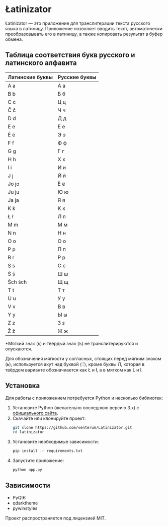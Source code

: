 # Łatinizator

Łatinizator — это приложение для транслитерации текста русского языка в латиницу. Приложение позволяет вводить текст, автоматически преобразовывать его в латиницу, а также копировать результат в буфер обмена.

## Таблица соответствия букв русского и латинского алфавита

| Латинские буквы       | Русские буквы       |
|-----------------------|---------------------|
| A a                  | А а                |
| B b                  | Б б                |
| C c                  | Ц ц                |
| Č č                  | Ч ч                |
| D d                  | Д д                |
| E e                  | Е е                |
| É é                  | Э э                |
| F f                  | Ф ф                |
| G g                  | Г г                |
| H h                  | Х х                |
| I i                  | И и                |
| J j                  | Й й                |
| Jo jo                | Ё ё                |
| Ju ju                | Ю ю                |
| Ja ja                | Я я                |
| K k                  | К к                |
| Ł ł                  | Л л                |
| M m                  | М м                |
| N n                  | Н н                |
| O o                  | О о                |
| P p                  | П п                |
| R r                  | Р р                |
| S s                  | С с                |
| Š š                  | Ш ш                |
| Šch šch              | Щ щ                |
| T t                  | Т т                |
| U u                  | У у                |
| V v                  | В в                |
| Y y                  | Ы ы                |
| Z z                  | З з                |
| Ž ž                  | Ж ж                |

*Мягкий знак (ь) и твёрдый знак (ъ) не транслитерируются и опускаются.

Для обозначения мягкости у согласных, стоящих перед мягким знаком (ь), используется акут над буквой (◌́), кроме буквы Л, которая в твёрдом варианте обозначиается как Ł и ł, а в мягком как L и l.

## Установка

Для работы с приложением потребуется Python и несколько библиотек:

1. Установите Python (желательно последнюю версию 3.x) с [официального сайта](https://www.python.org/).
2. Скачайте или клонируйте проект:
   ```bash
   git clone https://github.com/venterum/Latinizator.git
   cd latinizator
   ```
3. Установите необходимые зависимости:
   ```bash
   pip install -r requirements.txt
   ```
4. Запустите приложение:
   ```bash
   python app.py
   ```

## Зависимости

- PyQt6
- qdarktheme
- pywinstyles

Проект распространяется под лицензией MIT.
